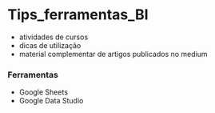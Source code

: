 # Tips_ferramentas_BI

- atividades de cursos
- dicas de utilização
- material complementar de artigos publicados no medium

### Ferramentas
- Google Sheets
- Google Data Studio

